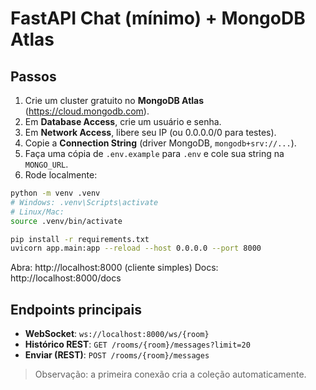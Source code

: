 # FastAPI Chat (mínimo) + MongoDB Atlas

## Passos
1. Crie um cluster gratuito no **MongoDB Atlas** (https://cloud.mongodb.com).
2. Em **Database Access**, crie um usuário e senha.
3. Em **Network Access**, libere seu IP (ou 0.0.0.0/0 para testes).
4. Copie a **Connection String** (driver MongoDB, `mongodb+srv://...`).
5. Faça uma cópia de `.env.example` para `.env` e cole sua string na `MONGO_URL`.
6. Rode localmente:

```bash
python -m venv .venv
# Windows: .venv\Scripts\activate
# Linux/Mac:
source .venv/bin/activate

pip install -r requirements.txt
uvicorn app.main:app --reload --host 0.0.0.0 --port 8000
```

Abra: http://localhost:8000  (cliente simples)
Docs: http://localhost:8000/docs

## Endpoints principais
- **WebSocket**: `ws://localhost:8000/ws/{room}`
- **Histórico REST**: `GET /rooms/{room}/messages?limit=20`
- **Enviar (REST)**: `POST /rooms/{room}/messages`

> Observação: a primeira conexão cria a coleção automaticamente.
